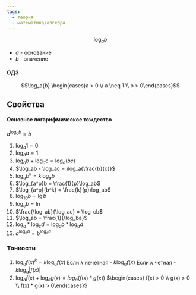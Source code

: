 ```yaml
---
tags:
  - теория
  - математика/алгебра
---
```

$$\log_ab$$
- $a$ - основание
- $b$ - значение

#### ОДЗ

$$\log_a{b} \begin{cases}a > 0 \\ a \neq 1 \\ b > 0\end{cases}$$

## Свойства

#### Основное логарифмическое тождество
$a^{\log_a{b}} = b$

1. $\log_a{1} = 0$
2. $\log_a{a} = 1$
3. $\log_ab + \log_ac = \log_a{(bc)}$ 
4. $\log_ab - \log_ac = \log_a{\frac{b}{c}}$ 
5. $\log_a{b^k} = k\log_a{b}$
6. $\log_{a^p}b = \frac{1}{p}\log_ab$
7. $\log_{a^p}{b^k} = \frac{k}{p}\log_ab$
8. $\log_{10}b = \lg{b}$
9. $\log_{e}{b} = \ln$
10. $\frac{\log_ab}{\log_ac} = \log_cb$
11. $\log_ab = \frac{1}{\log_ba}$
12. $\log_a * \log_cd = \log_cb * \log_ad$
13. $a^{\log_cb} = b^{\log_ca}$

### Тонкости

1. $\log_a{f(x)^k} = k\log_a{f(x)}$
	Если $k$ нечетная - $k\log_a{f(x)}$
	Если $k$ четная - $k\log_a{|f(x)|}$
2. $\log_a{f(x)} + \log_a{g(x)} = log_a{(f(x) * g(x))}$
	$\begin{cases} f(x) > 0 \\ g(x) > 0 \\ f(x) * g(x) > 0\end{cases}$
	